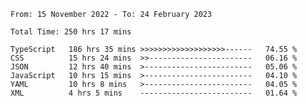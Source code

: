 <!-- <div align="center">
  
  ![](https://raw.githubusercontent.com/iaizawa0623/github-stats/master/generated/overview.svg#gh-dark-mode-only)
  ![](https://raw.githubusercontent.com/iaizawa0623/github-stats/master/generated/overview.svg#gh-light-mode-only)
  ![](https://raw.githubusercontent.com/iaizawa0623/github-stats/master/generated/languages.svg#gh-dark-mode-only)
  ![](https://raw.githubusercontent.com/iaizawa0623/github-stats/master/generated/languages.svg#gh-light-mode-only)

</div> -->


<!--
<a href="https://github.com/anuraghazra/github-readme-stats">
  <img src="https://github-readme-stats.vercel.app/api?username=iaizawa0623&show_icons=true&count_private=true&theme=dracula&line_height=40" />
  <img src="https://github-readme-stats.vercel.app/api/top-langs/?username=iaizawa0623&count_private=true&theme=dracula" />
</a>

***
-->

<!--START_SECTION:waka-->

```text
From: 15 November 2022 - To: 24 February 2023

Total Time: 250 hrs 17 mins

TypeScript   186 hrs 35 mins >>>>>>>>>>>>>>>>>>>------   74.55 %
CSS          15 hrs 24 mins  >>-----------------------   06.16 %
JSON         12 hrs 40 mins  >------------------------   05.06 %
JavaScript   10 hrs 15 mins  >------------------------   04.10 %
YAML         10 hrs 8 mins   >------------------------   04.05 %
XML          4 hrs 5 mins    -------------------------   01.64 %
```

<!--END_SECTION:waka-->
